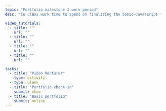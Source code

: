 ```yaml
---
topic: "Portfolio milestone 2 work period"
desc: "In class work time to spend on finalizing the basic—Javascript free—version of your portfolio website."

video_tutorials:
  - title: ""
    url: ""
  - title: ""
    url: ""
  - title: ""
    url: ""
  - title: ""
    url: ""

tasks:
  - title: "Video Venturer"
    type: activity
  - type: blank
  - title: "Portfolio check-in"
    submit: show
  - title: "Basic portfolio"
    submit: online
---
```

